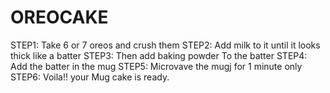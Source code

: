 # OREOCAKE
STEP1:  Take 6 or 7 oreos and crush them
STEP2: Add milk to it until it looks thick like a batter
STEP3: Then add baking powder To the batter
STEP4: Add the batter in the mug
STEP5: Microvave the mugj for 1 minute only 
STEP6: Voila!! your Mug cake is ready.